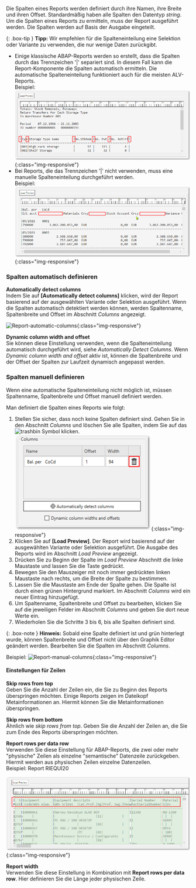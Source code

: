 Die Spalten eines Reports werden definiert durch ihre Namen, ihre Breite und ihren Offset. 
Standardmäßig haben alle Spalten den Datentyp *string*.
Um die Spalten eines Reports zu ermitteln, muss der Report ausgeführt werden. Die Spalten werden auf Basis der Ausgabe eingeteilt.

    
{: .box-tip }
**Tipp:** Wir empfehlen für die Spalteneinteilung eine Selektion oder Variante zu verwenden, die nur wenige Daten zurückgibt. 

- Einige klassische ABAP-Reports werden so erstellt, dass die Spalten durch das Trennzeichen '\|' separiert sind.
In diesem Fall kann die Report-Komponente die Spalten automatisch ermitteln.
Die automatische Spalteneinteilung funktioniert auch für die meisten ALV-Reports.<br>
Beispiel:<br>
![Report-delimiters](/img/content/Report_new_delimiters.png){:class="img-responsive"}
- Bei Reports, die das Trennzeichen '\|' nicht verwenden, muss eine manuelle Spalteneinteilung durchgeführt werden.<br>
Beispiel:<br>
![Report-no-delimiters](/img/content/Report_new_no_delimiters.png){:class="img-responsive"}


### Spalten automatisch definieren
**Automatically detect columns** <br>
Indem Sie auf **[Automatically detect columns]** klicken, wird der Report basierend auf der ausgewählten Variante oder Selektion ausgeführt.
Wenn die Spalten automatisch detektiert werden können, werden Spaltenname, Spaltenbreite und Offset im Abschnitt *Columns* angezeigt.

![Report-automatic-columns](/img/content/Report_new_automatic_columns.png){:class="img-responsive"}


**Dynamic column width and offset**<br>
Sie können diese Einstellung verwenden, wenn die Spalteneinteilung automatisch durchgeführt wird, siehe *Automatically Detect Columns*.
Wenn *Dynamic column width and offset* aktiv ist, können die Spaltenbreite und der Offset der Spalten zur Laufzeit dynamisch angepasst werden.

### Spalten manuell definieren
Wenn eine automatische Spalteneinteilung nicht möglich ist, müssen Spaltenname, Spaltenbreite und Offset manuell definiert werden.

Man definiert die Spalten eines Reports wie folgt:

1. Stellen Sie sicher, dass noch keine Spalten definiert sind. Gehen Sie in den Abschnitt *Columns* und löschen Sie alle Spalten, indem Sie auf das ![trashbin](/img/content/icons/trashbin) Symbol klicken.
![Report-delete-columns](/img/content/Report_new_delete_column.png){:class="img-responsive"}
2. Klicken Sie auf **[Load Preview]**. Der Report wird basierend auf der ausgewählten Variante oder Selektion ausgeführt. Die Ausgabe des Reports wird im Abschnitt *Load Preview* angezeigt.
3. Drücken Sie zu Beginn der Spalte im *Load Preview* Abschnitt die linke Maustaste und lassen Sie die Taste gedrückt.  
4. Bewegen Sie den Mauszeiger mit noch immer gedrückten linken Maustaste nach rechts, um die Breite der Spalte zu bestimmen.
5. Lassen Sie die Maustaste am Ende der Spalte gehen. Die Spalte ist durch einen grünen Hintergrund markiert. Im Abschnitt *Columns* wird ein neuer Eintrag hinzugefügt. 
6. Um Spaltenname, Spaltenbreite und Offset zu bearbeiten, klicken Sie auf die jeweiligen Felder im Abschnitt *Columns* und geben Sie dort neue Werte ein.
7. Wiederholen Sie die Schritte 3 bis 6, bis alle Spalten definiert sind.


{: .box-note }
**Hinweis:** Sobald eine Spalte definiert ist und grün hinterlegt wurde, können Spaltenbreite und Offset nicht über den Graphik Editor geändert werden. Bearbeiten Sie die Spalten im Abschnitt *Columns*.

Beispiel:
![Report-manual-columns](/img/content/Report_new_manual.png){:class="img-responsive"}

#### Einstellungen für Zeilen
**Skip rows from top**<br>
Geben Sie die Anzahl der Zeilen ein, die Sie zu Beginn des Reports überspringen möchten. 
Einige Reports zeigen im Dateikopf Metainformationen an. Hiermit können Sie die Metainformationen überspringen.

**Skip rows from bottom**<br>
Ähnlich wie *skip rows from top*. 
Geben Sie die Anzahl der Zeilen an, die Sie zum Ende des Reports überspringen möchten.


**Report rows per data row**<br>
Verwenden Sie diese Einstellung für ABAP-Reports, die zwei oder mehr "physische" Zeilen als einzelne "semantische" Datenzeile zurückgeben.
Hiermit werden aus physischen Zeilen einzelne Datenzeilen. <br>
Beispiel: Report RIEQUI20 

![Report_new_rows_per_data_row](/img/content/Report_new_rows_per_data_row.png){:class="img-responsive"}

**Report width**<br>
Verwenden Sie diese Einstellung in Kombination mit **Report rows per data row**. 
Hier definieren Sie die Länge jeder physischen Zeile.
